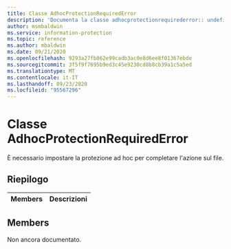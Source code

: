 ```yaml
---
title: Classe AdhocProtectionRequiredError
description: 'Documenta la classe adhocprotectionrequirederror:: undefined di Microsoft Information Protection (MIP) SDK.'
author: msmbaldwin
ms.service: information-protection
ms.topic: reference
ms.author: mbaldwin
ms.date: 09/21/2020
ms.openlocfilehash: 9293a27fb862e99cadb3ac0e8d6ee8f01367ebde
ms.sourcegitcommit: 3f5f9f7695b9ed3c45e9230cd8b8cb39a1c5a5ed
ms.translationtype: MT
ms.contentlocale: it-IT
ms.lasthandoff: 09/23/2020
ms.locfileid: "95567296"
---
```

# <a name="class-adhocprotectionrequirederror"></a>Classe AdhocProtectionRequiredError 
È necessario impostare la protezione ad hoc per completare l'azione sul file.
  
## <a name="summary"></a>Riepilogo
 Members                        | Descrizioni                                
--------------------------------|---------------------------------------------
  
## <a name="members"></a>Members
Non ancora documentato.
